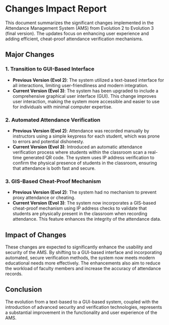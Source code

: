 # Changes Impact Report

This document summarizes the significant changes implemented in the Attendance Management System (AMS) from Evolution 2 to Evolution 3 (final version). The updates focus on enhancing user experience and adding efficient, cheat-proof attendance verification mechanisms.

## Major Changes

### 1. Transition to GUI-Based Interface

- **Previous Version (Evol 2)**: The system utilized a text-based interface for all interactions, limiting user-friendliness and modern integration.
- **Current Version (Evol 3)**: The system has been upgraded to include a comprehensive graphical user interface (GUI). This change improves user interaction, making the system more accessible and easier to use for individuals with minimal computer expertise.

### 2. Automated Attendance Verification

- **Previous Version (Evol 2)**: Attendance was recorded manually by instructors using a simple keypress for each student, which was prone to errors and potential dishonesty.
- **Current Version (Evol 3)**: Introduced an automatic attendance verification process where students within the classroom scan a real-time generated QR code. The system uses IP address verification to confirm the physical presence of students in the classroom, ensuring that attendance is both fast and secure.


### 3. GIS-Based Cheat-Proof Mechanism

- **Previous Version (Evol 2)**: The system had no mechanism to prevent proxy attendance or cheating.
- **Current Version (Evol 3)**: The system now incorporates a GIS-based cheat-proof mechanism using IP address checks to validate that students are physically present in the classroom when recording attendance. This feature enhances the integrity of the attendance data.


## Impact of Changes

These changes are expected to significantly enhance the usability and security of the AMS. By shifting to a GUI-based interface and incorporating automated, secure verification methods, the system now meets modern educational needs more effectively. The enhancements also aim to reduce the workload of faculty members and increase the accuracy of attendance records.

## Conclusion

The evolution from a text-based to a GUI-based system, coupled with the introduction of advanced security and verification technologies, represents a substantial improvement in the functionality and user experience of the AMS.
